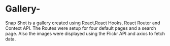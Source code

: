 # Gallery-
Snap Shot is a gallery created using React,React Hooks, React Router and Context API. The Routes were setup for four default pages and a search page. Also the images were displayed using the Flickr API and axios to fetch data. 
